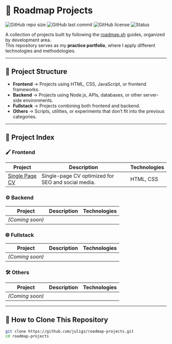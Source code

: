 # 🚀 Roadmap Projects

![GitHub repo size](https://img.shields.io/github/repo-size/juligz/roadmap-projects?color=blue)
![GitHub last commit](https://img.shields.io/github/last-commit/juligz/roadmap-projects?color=green)
![GitHub license](https://img.shields.io/github/license/juligz/roadmap-projects?color=yellow)
![Status](https://img.shields.io/badge/status-in%20progress-orange)

A collection of projects built by following the [roadmap.sh](https://roadmap.sh/) guides, organized by development area.  
This repository serves as my **practice portfolio**, where I apply different technologies and methodologies.

---

## 📂 Project Structure

- **Frontend** → Projects using HTML, CSS, JavaScript, or frontend frameworks.  
- **Backend** → Projects using Node.js, APIs, databases, or other server-side environments.  
- **Fullstack** → Projects combining both frontend and backend.  
- **Others** → Scripts, utilities, or experiments that don’t fit into the previous categories.

---

## 📑 Project Index

### 🖌 Frontend
| Project | Description | Technologies |
|---------|-------------|--------------|
| [Single Page CV](frontend/cv-single) | Single-page CV optimized for SEO and social media. | HTML, CSS |

### ⚙ Backend
| Project | Description | Technologies |
|---------|-------------|--------------|
| *(Coming soon)* | | |

### 🌐 Fullstack
| Project | Description | Technologies |
|---------|-------------|--------------|
| *(Coming soon)* | | |

### 🛠 Others
| Project | Description | Technologies |
|---------|-------------|--------------|
| *(Coming soon)* | | |

---

## 📌 How to Clone This Repository

```bash
git clone https://github.com/juligz/roadmap-projects.git
cd roadmap-projects
